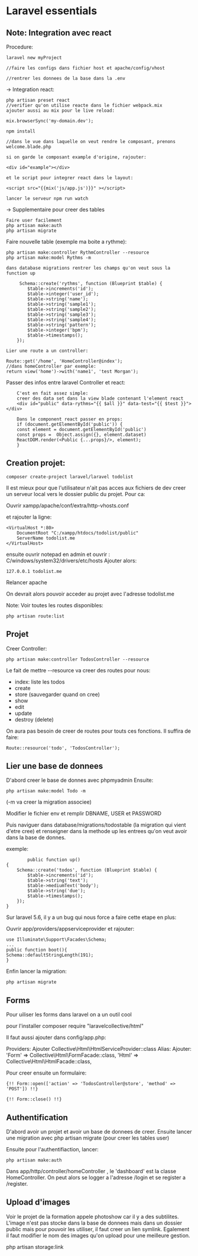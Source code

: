 # Laravel essentials


## Note: Integration avec react

Procedure:

	laravel new myProject
	
	//faire les configs dans fichier host et apache/config/vhost
	
	//rentrer les donnees de la base dans la .env
	
-> Integration react:

	php artisan preset react
	//verifier qu'on utilise reacte dans le fichier webpack.mix
	ajouter aussi au mix pour le live reload:
	
	mix.browserSync('my-domain.dev');
	
	npm install
	
	//dans le vue dans laquelle on veut rendre le composant, prenons welcome.blade.php
	
	si on garde le composant example d'origine, rajouter:
	
	<div id="example"></div>
	
	et le script pour integrer react dans le layout:
	
	<script src="{{mix('js/app.js')}}" ></script>
	
	lancer le serveur npm run watch
	

-> Supplementaire pour creer des tables

	Faire user facilement 
	php artisan make:auth
	php artisan migrate
	
Faire nouvelle table (exemple ma boite a rythme):

	php artisan make:controller RythmController --resource
	php artisan make:model Rythms -m
	
	dans database migrations rentrer les champs qu'on veut sous la function up
	
	     Schema::create('rythms', function (Blueprint $table) {
            $table->increments('id');
            $table->integer('user_id');
            $table->string('name');
            $table->string('sample1');
            $table->string('sample2');
            $table->string('sample3');
            $table->string('sample4');
            $table->string('pattern');
            $table->integer('bpm');
            $table->timestamps();
        });
	
	Lier une route a un controller:
	
	Route::get('/home', 'HomeController@index');
	//dans homeController par exemple:
	return view('home')->with('name1', 'test Morgan');
	
Passer des infos entre laravel Controller et react:

		C'est en fait assez simple:
		creer des data set dans la view blade contenant l'element react
		<div id="public" data-rythms="{{ $all }}" data-test="{{ $test }}"></div>

		Dans le component react passer en props: 
		if (document.getElementById('public')) {
		const element = document.getElementById('public')
		const props =  Object.assign({}, element.dataset)
		ReactDOM.render(<Public {...props}/>, element);
		}

## Creation projet:

	composer create-project laravel/laravel todolist
	
Il est mieux pour que l'utilisateur n'ait pas acces aux fichiers de dev creer un serveur local vers le dossier public du projet. Pour ca:

Ouvrir xampp/apache/conf/extra/http-vhosts.conf

et rajouter la ligne:

	<VirtualHost *:80>
		DocumentRoot "C:/xampp/htdocs/todolist/public"
		ServerName todolist.me
	</VirtualHost>
	
ensuite ouvrir notepad en admin et ouvrir : C/windows/system32/drivers/etc/hosts
Ajouter alors:

	127.0.0.1 todolist.me

Relancer apache

On devrait alors pouvoir acceder au projet avec l'adresse todolist.me


Note: 
Voir toutes les routes disponibles:

	php artisan route:list


## Projet

Creer Controller: 

	php artisan make:controller TodosController --resource
	
Le fait de mettre --resource va creer des routes pour nous:
- index: liste les todos
- create
- store (sauvegarder quand on cree)
- show
- edit
- update
- destroy (delete)

On aura pas besoin de creer de routes pour touts ces fonctions.
Il suffira de faire:

	Route::resource('todo', 'TodosController');


## Lier une base de donnees

D'abord creer le base de donnes avec phpmyadmin
Ensuite:

	php artisan make:model Todo -m

(-m va creer la migration associee)

Modifier le fichier env et remplir DBNAME, USER et PASSWORD

Puis naviguer dans database/migrations/todostable (la migration qui vient d'etre cree) et renseigner dans la methode up les entrees qu'on veut avoir dans la base de donnes.

exemple:

		    public function up()
    {
        Schema::create('todos', function (Blueprint $table) {
            $table->increments('id');
            $table->string('text');
            $table->mediumText('body');
            $table->string('due');
            $table->timestamps();
        });
    }
	
Sur laravel 5.6, il y a un bug qui nous force a faire cette etape en plus:

Ouvrir app/providers/appserviceprovider et rajouter:

	use Illuminate\Support\Facades\Schema;
	...
	public function boot(){
	Schema::defaultStringLength(191);
	}


Enfin lancer la migration:

	php artisan migrate
	
	
	
## Forms

Pour uiliser les forms dans laravel on a un outil cool

pour l'installer 
	composer require "laravelcollective/html"

Il faut aussi ajouter dans config/app.php:

Providers: Ajouter Collective\Html\HtmlServiceProvider::class
Alias: Ajouter:
		'Form' => Collective\Html\FormFacade::class,
        'Html' => Collective\Html\HtmlFacade::class,


Pour creer ensuite un formulaire:

	{!! Form::open(['action' => 'TodosController@store', 'method' => 'POST']) !!}

  	{!! Form::close() !!}
	
	
## Authentification

D'abord avoir un projet et avoir un base de donnees de creer.
Ensuite lancer une migration avec php artisan migrate (pour creer les tables user)

Ensuite pour l'authentifiaction, lancer:

	php artisan make:auth
	
Dans app/http/controller/homeController , le 'dashboard' est la classe HomeController.
On peut alors se logger a l'adresse /login et se register a /register.


## Upload d'images

Voir le projet de la formation appele photoshow car il y a des subtilites.
L'image n'est pas stocke dans la base de donnees mais dans un dossier public mais pour pouvoir les utiliser, il faut
creer un lien symlink. 
Egalement il faut modifier le nom des images qu'on upload pour une meilleure gestion.

php artisan storage:link